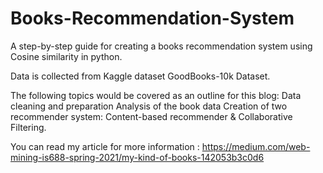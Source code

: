 # Books-Recommendation-System
A step-by-step guide for creating a books recommendation system using Cosine similarity in python.

Data is collected from Kaggle dataset GoodBooks-10k Dataset.

The following topics would be covered as an outline for this blog:
Data cleaning and preparation
Analysis of the book data
Creation of two recommender system: Content-based recommender & Collaborative Filtering.

You can read my article for more information : https://medium.com/web-mining-is688-spring-2021/my-kind-of-books-142053b3c0d6
